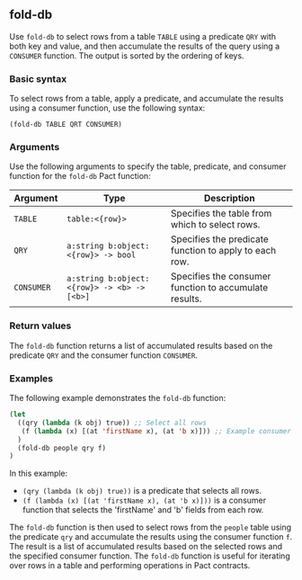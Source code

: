 ## fold-db
Use `fold-db` to select rows from a table `TABLE` using a predicate `QRY` with both key and value, and then accumulate the results of the query using a `CONSUMER` function. The output is sorted by the ordering of keys.

### Basic syntax

To select rows from a table, apply a predicate, and accumulate the results using a consumer function, use the following syntax:

`(fold-db TABLE QRT CONSUMER)`

### Arguments

Use the following arguments to specify the table, predicate, and consumer function for the `fold-db` Pact function:

| Argument  | Type               | Description                                                      |
|-----------|--------------------|------------------------------------------------------------------|
| `TABLE`     | `table:<{row}>`      | Specifies the table from which to select rows.                   |
| `QRY`       | `a:string b:object:<{row}> -> bool` | Specifies the predicate function to apply to each row.          |
| `CONSUMER`  | `a:string b:object:<{row}> -> <b> -> [<b>]`  | Specifies the consumer function to accumulate results.          |

### Return values

The `fold-db` function returns a list of accumulated results based on the predicate `QRY` and the consumer function `CONSUMER`.

### Examples

The following example demonstrates the `fold-db` function:

```lisp
(let
  ((qry (lambda (k obj) true)) ;; Select all rows
   (f (lambda (x) [(at 'firstName x), (at 'b x)])) ;; Example consumer function
  )
  (fold-db people qry f)
)
```

In this example:
- `(qry (lambda (k obj) true))` is a predicate that selects all rows.
- `(f (lambda (x) [(at 'firstName x), (at 'b x)]))` is a consumer function that selects the 'firstName' and 'b' fields from each row.

The `fold-db` function is then used to select rows from the `people` table using the predicate `qry` and accumulate the results using the consumer function `f`. The result is a list of accumulated results based on the selected rows and the specified consumer function. The `fold-db` function is useful for iterating over rows in a table and performing operations in Pact contracts.
